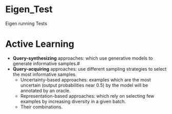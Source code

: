 # Eigen_Test
Eigen running Tests
# Active Learning
* **Query-synthesizing** approaches: which use generative models to generate informative samples.#
* **Query-acquiring** approaches: use different sampling strategies to select the most informative samples.
  - Uncertainty-based approaches: examples which are the most uncertain (output probabilities near 0.5) by the model will be annotated by an oracle.
  - Representation-based approaches: which rely on selecting few examples by increasing diversity in a given batch.
  - Their combinations.
